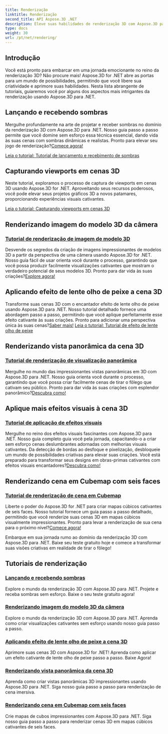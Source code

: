 ```yaml
---
title: Renderização
linktitle: Renderização
second_title: API Aspose.3D .NET
description: Eleve suas habilidades de renderização 3D com Aspose.3D para .NET! Projete sombras, crie visualizações cativantes, aplique efeitos de lente olho de peixe e muito mais.
type: docs
weight: 30
url: /pt/net/rendering/
---
```

## Introdução

Você está pronto para embarcar em uma jornada emocionante no reino da renderização 3D? Não procure mais! Aspose.3D for .NET abre as portas para um mundo de possibilidades, permitindo que você libere sua criatividade e aprimore suas habilidades. Nesta lista abrangente de tutoriais, guiaremos você por alguns dos aspectos mais intrigantes da renderização usando Aspose.3D para .NET.

## Lançando e recebendo sombras
 Mergulhe profundamente na arte de projetar e receber sombras no domínio da renderização 3D com Aspose.3D para .NET. Nosso guia passo a passo permite que você domine sem esforço essa técnica essencial, dando vida às suas cenas com sombras dinâmicas e realistas. Pronto para elevar seu jogo de renderização?[Comece agora!](./cast-receive-shadows/)

[Leia o tutorial: Tutorial de lançamento e recebimento de sombras](./cast-receive-shadows/)


## Capturando viewports em cenas 3D
Neste tutorial, exploramos o processo de captura de viewports em cenas 3D usando Aspose.3D for .NET. Aproveitando seus recursos poderosos, você pode elevar seus projetos gráficos 3D a novos patamares, proporcionando experiências visuais cativantes.

[Leia o tutorial: Capturando viewports em cenas 3D](./capture-viewport/)


## Renderizando imagem do modelo 3D da câmera
### [Tutorial de renderização de imagem de modelo 3D](./render-3d-model-image/)
 Desvende os segredos da criação de imagens impressionantes de modelos 3D a partir da perspectiva de uma câmera usando Aspose.3D for .NET. Nosso guia fácil de usar orienta você durante o processo, garantindo que você possa produzir facilmente visualizações cativantes que mostram o verdadeiro potencial de seus modelos 3D. Pronto para dar vida às suas criações?[Explore agora!](./render-3d-model-image/)

## Aplicando efeito de lente olho de peixe a cena 3D
Transforme suas cenas 3D com o encantador efeito de lente olho de peixe usando Aspose.3D para .NET. Nosso tutorial detalhado fornece uma abordagem passo a passo, permitindo que você aplique perfeitamente esse efeito cativante às suas criações. Pronto para adicionar uma perspectiva única às suas cenas?[Saber mais!](./fisheye-lens-effect-3d-scene/)
[Leia o tutorial: Tutorial de efeito de lente olho de peixe](./fisheye-lens-effect-3d-scene/)

## Renderizando vista panorâmica da cena 3D
### [Tutorial de renderização de visualização panorâmica](./render-panorama-view/)
 Mergulhe no mundo das impressionantes vistas panorâmicas em 3D com Aspose.3D para .NET. Nosso guia orienta você durante o processo, garantindo que você possa criar facilmente cenas de tirar o fôlego que cativam seu público. Pronto para dar vida às suas criações com esplendor panorâmico?[Descubra como!](./render-panorama-view/)

## Aplique mais efeitos visuais à cena 3D
### [Tutorial de aplicação de efeitos visuais](./apply-visual-effects/)
Mergulhe no reino dos efeitos visuais fascinantes com Aspose.3D para .NET. Nosso guia completo guia você pela jornada, capacitando-o a criar sem esforço cenas deslumbrantes adornadas com melhorias visuais cativantes. Da detecção de bordas ao desfoque e pixelização, desbloqueie um mundo de possibilidades criativas para elevar suas criações. Você está preparado para transformar seus designs em obras-primas cativantes com efeitos visuais encantadores?[Descubra como!](./apply-visual-effects/)

## Renderizando cena em Cubemap com seis faces
### [Tutorial de renderização de cena em Cubemap](./render-scene-cubemap/)
 Liberte o poder do Aspose.3D for .NET para criar mapas cúbicos cativantes de seis faces. Nosso tutorial fornece um guia passo a passo detalhado, permitindo que você renderize suas cenas 3D em mapas cúbicos visualmente impressionantes. Pronto para levar a renderização de sua cena para o próximo nível?[Comece agora!](./render-scene-cubemap/)

Embarque em sua jornada rumo ao domínio da renderização 3D com Aspose.3D para .NET. Baixe seu teste gratuito hoje e comece a transformar suas visões criativas em realidade de tirar o fôlego!
## Tutoriais de renderização
### [Lançando e recebendo sombras](./cast-receive-shadows/)
Explore o mundo da renderização 3D com Aspose.3D para .NET. Projete e receba sombras sem esforço. Baixe o seu teste gratuito agora!
### [Renderizando imagem do modelo 3D da câmera](./render-3d-model-image/)
Explore o mundo da renderização 3D com Aspose.3D para .NET. Aprenda como criar visualizações cativantes sem esforço usando nosso guia passo a passo.
### [Aplicando efeito de lente olho de peixe a cena 3D](./fisheye-lens-effect-3d-scene/)
Aprimore suas cenas 3D com Aspose.3D for .NET! Aprenda como aplicar um efeito cativante de lente olho de peixe passo a passo. Baixe Agora!
### [Renderizando vista panorâmica da cena 3D](./render-panorama-view/)
Aprenda como criar vistas panorâmicas 3D impressionantes usando Aspose.3D para .NET. Siga nosso guia passo a passo para renderização de cena imersiva.
### [Renderizando cena em Cubemap com seis faces](./render-scene-cubemap/)
Crie mapas de cubos impressionantes com Aspose.3D para .NET. Siga nosso guia passo a passo para renderizar cenas 3D em mapas cúbicos cativantes de seis faces.